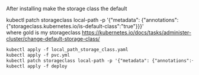 After installing make the storage class the default

kubectl patch storageclass local-path -p '{"metadata": {"annotations":{"storageclass.kubernetes.io/is-default-class":"true"}}}' <br>
where gold is my storageclass
https://kubernetes.io/docs/tasks/administer-cluster/change-default-storage-class/

```diff
kubectl apply -f local_path_storage_class.yaml
kubectl apply -f pvc.yml
kubectl patch storageclass local-path -p '{"metadata": {"annotations":{"storageclass.kubernetes.io/is-default-class":"true"}}}'
kubectl apply -f deploy
```
